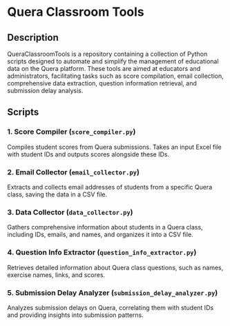 # Quera Classroom Tools

## Description

QueraClassroomTools is a repository containing a collection of Python scripts designed to automate and simplify the management of educational data on the Quera platform. These tools are aimed at educators and administrators, facilitating tasks such as score compilation, email collection, comprehensive data extraction, question information retrieval, and submission delay analysis.

## Scripts

### 1. Score Compiler (`score_compiler.py`)
Compiles student scores from Quera submissions. Takes an input Excel file with student IDs and outputs scores alongside these IDs.

### 2. Email Collector (`email_collector.py`)
Extracts and collects email addresses of students from a specific Quera class, saving the data in a CSV file.

### 3. Data Collector (`data_collector.py`)
Gathers comprehensive information about students in a Quera class, including IDs, emails, and names, and organizes it into a CSV file.

### 4. Question Info Extractor (`question_info_extractor.py`)
Retrieves detailed information about Quera class questions, such as names, exercise names, links, and scores.

### 5. Submission Delay Analyzer (`submission_delay_analyzer.py`)
Analyzes submission delays on Quera, correlating them with student IDs and providing insights into submission patterns.
